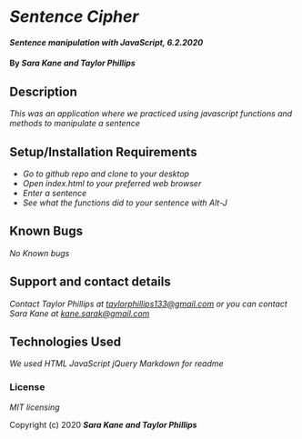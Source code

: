 # _Sentence Cipher_

#### _Sentence manipulation with JavaScript, 6.2.2020_

#### By _**Sara Kane and Taylor Phillips**_

## Description

_This was an application where we practiced using javascript functions and methods to manipulate a sentence_

## Setup/Installation Requirements

* _Go to github repo and clone to your desktop_
* _Open index.html to your preferred web browser_
* _Enter a sentence_
* _See what the functions did to your sentence with Alt-J_

## Known Bugs

_No Known bugs_

## Support and contact details

_Contact Taylor Phillips at <taylorphillips133@gmail.com>_
_or you can contact Sara Kane at <kane.sarak@gmail.com>_

## Technologies Used

_We used HTML_
_JavaScript_
_jQuery_
_Markdown for readme_

### License

*MIT licensing*

Copyright (c) 2020 **_Sara Kane and Taylor Phillips_**